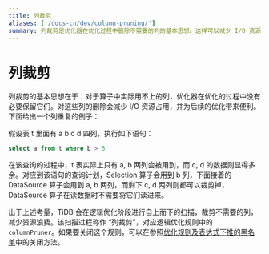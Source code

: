 ```yaml
---
title: 列裁剪
aliases: ['/docs-cn/dev/column-pruning/']
summary: 列裁剪是优化器在优化过程中删除不需要的列的基本思想。这样可以减少 I/O 资源占用并为后续优化带来便利。TiDB 会在逻辑优化阶段进行列裁剪，减少资源浪费。该扫描过程称作“列裁剪”，对应逻辑优化规则中的 columnPruner。如果要关闭这个规则，可以参照优化规则及表达式下推的黑名单中的关闭方法。
---
```


# 列裁剪

列裁剪的基本思想在于：对于算子中实际用不上的列，优化器在优化的过程中没有必要保留它们。对这些列的删除会减少 I/O 资源占用，并为后续的优化带来便利。下面给出一个列重复的例子：

假设表 t 里面有 a b c d 四列，执行如下语句：


```sql
select a from t where b > 5
```

在该查询的过程中，t 表实际上只有 a, b 两列会被用到，而 c, d 的数据则显得多余。对应到该语句的查询计划，Selection 算子会用到 b 列，下面接着的 DataSource 算子会用到 a, b 两列，而剩下 c, d 两列则都可以裁剪掉，DataSource 算子在读数据时不需要将它们读进来。

出于上述考量，TiDB 会在逻辑优化阶段进行自上而下的扫描，裁剪不需要的列，减少资源浪费。该扫描过程称作 “列裁剪”，对应逻辑优化规则中的 `columnPruner`。如果要关闭这个规则，可以在参照[优化规则及表达式下推的黑名单](/blocklist-control-plan.md)中的关闭方法。
